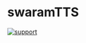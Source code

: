# swaramTTS

[![support](https://baikal.io/badges/ELDHOSE104/swaram-tts)](https://baikal.io/ELDHOSE104/resume-builder)
